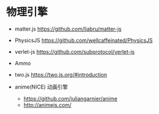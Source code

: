 # 物理引擎

- matter.js <https://github.com/liabru/matter-js>
- PhysicsJS <https://github.com/wellcaffeinated/PhysicsJS>
- verlet-js <https://github.com/subprotocol/verlet-js>
- Ammo
- two.js <https://two.js.org/#introduction>
- anime(NICE) 动画引擎

  - <https://github.com/juliangarnier/anime>
  - <http://animejs.com/>
